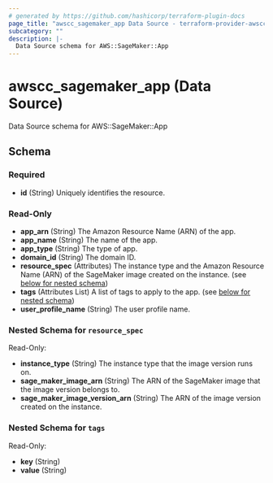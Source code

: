 ```yaml
---
# generated by https://github.com/hashicorp/terraform-plugin-docs
page_title: "awscc_sagemaker_app Data Source - terraform-provider-awscc"
subcategory: ""
description: |-
  Data Source schema for AWS::SageMaker::App
---
```


# awscc_sagemaker_app (Data Source)

Data Source schema for AWS::SageMaker::App



<!-- schema generated by tfplugindocs -->
## Schema

### Required

- **id** (String) Uniquely identifies the resource.

### Read-Only

- **app_arn** (String) The Amazon Resource Name (ARN) of the app.
- **app_name** (String) The name of the app.
- **app_type** (String) The type of app.
- **domain_id** (String) The domain ID.
- **resource_spec** (Attributes) The instance type and the Amazon Resource Name (ARN) of the SageMaker image created on the instance. (see [below for nested schema](#nestedatt--resource_spec))
- **tags** (Attributes List) A list of tags to apply to the app. (see [below for nested schema](#nestedatt--tags))
- **user_profile_name** (String) The user profile name.

<a id="nestedatt--resource_spec"></a>
### Nested Schema for `resource_spec`

Read-Only:

- **instance_type** (String) The instance type that the image version runs on.
- **sage_maker_image_arn** (String) The ARN of the SageMaker image that the image version belongs to.
- **sage_maker_image_version_arn** (String) The ARN of the image version created on the instance.


<a id="nestedatt--tags"></a>
### Nested Schema for `tags`

Read-Only:

- **key** (String)
- **value** (String)


